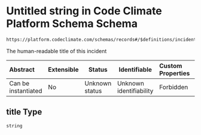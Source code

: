 # Untitled string in Code Climate Platform Schema Schema

```txt
https://platform.codeclimate.com/schemas/records#/$definitions/incident/properties/attributes/properties/title
```

The human-readable title of this incident


| Abstract            | Extensible | Status         | Identifiable            | Custom Properties | Additional Properties | Access Restrictions | Defined In                                            |
| :------------------ | ---------- | -------------- | ----------------------- | :---------------- | --------------------- | ------------------- | ----------------------------------------------------- |
| Can be instantiated | No         | Unknown status | Unknown identifiability | Forbidden         | Allowed               | none                | [records.json\*](records.json "open original schema") |

## title Type

`string`

